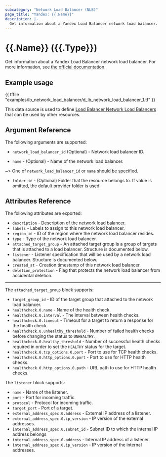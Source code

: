 ```yaml
---
subcategory: "Network Load Balancer (NLB)"
page_title: "Yandex: {{.Name}}"
description: |-
  Get information about a Yandex Load Balancer network load balancer.
---
```


# {{.Name}} ({{.Type}})

Get information about a Yandex Load Balancer network load balancer. For more information, see [the official documentation](https://yandex.cloud/docs/load-balancer/concepts/).

## Example usage

{{ tffile "examples/lb_network_load_balancer/d_lb_network_load_balancer_1.tf" }}

This data source is used to define [Load Balancer Network Load Balancers](https://yandex.cloud/docs/load-balancer/concepts/) that can be used by other resources.

## Argument Reference

The following arguments are supported:

* `network_load_balancer_id` (Optional) - Network load balancer ID.

* `name` - (Optional) - Name of the network load balancer.

~> One of `network_load_balancer_id` or `name` should be specified.

* `folder_id` - (Optional) Folder that the resource belongs to. If value is omitted, the default provider folder is used.

## Attributes Reference

The following attributes are exported:

* `description` - Description of the network load balancer.
* `labels` - Labels to assign to this network load balancer.
* `region_id` - ID of the region where the network load balancer resides.
* `type` - Type of the network load balancer.
* `attached_target_group` - An attached target group is a group of targets that is attached to a load balancer. Structure is documented below.
* `listener` - Listener specification that will be used by a network load balancer. Structure is documented below.
* `created_at` - Creation timestamp of this network load balancer.
* `deletion_protection` - Flag that protects the network load balancer from accidental deletion.

---

The `attached_target_group` block supports:

* `target_group_id` - ID of the target group that attached to the network load balancer.
* `healthcheck.0.name` - Name of the health check.
* `healthcheck.0.interval` - The interval between health checks.
* `healthcheck.0.timeout` - Timeout for a target to return a response for the health check.
* `healthcheck.0.unhealthy_threshold` - Number of failed health checks before changing the status to `UNHEALTHY`.
* `healthcheck.0.healthy_threshold` - Number of successful health checks required in order to set the `HEALTHY` status for the target.
* `healthcheck.0.tcp_options.0.port` - Port to use for TCP health checks.
* `healthcheck.0.http_options.0.port` - Port to use for HTTP health checks.
* `healthcheck.0.http_options.0.path` - URL path to use for HTTP health checks.

The `listener` block supports:

* `name` - Name of the listener.
* `port` - Port for incoming traffic.
* `protocol` - Protocol for incoming traffic.
* `target_port` - Port of a target.
* `external_address_spec.0.address` - External IP address of a listener.
* `external_address_spec.0.ip_version` - IP version of the external addresses.
* `internal_address_spec.0.subnet_id` - Subnet ID to which the internal IP address belongs
* `internal_address_spec.0.address` - Internal IP address of a listener.
* `internal_address_spec.0.ip_version` - IP version of the internal addresses.
